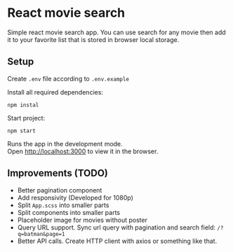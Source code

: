 # React movie search

Simple react movie search app. You can use search for any movie then add it to your favorite list that is stored in browser local storage.

## Setup

Create `.env` file according to `.env.example`

Install all required dependencies:

`npm instal`

Start project:

`npm start`

Runs the app in the development mode.\
Open [http://localhost:3000](http://localhost:3000) to view it in the browser.

## Improvements (TODO)

- Better pagination component
- Add responsivity (Developed for 1080p)
- Split `App.scss` into smaller parts
- Split components into smaller parts
- Placeholder image for movies without poster
- Query URL support. Sync url query with pagination and search field: `/?q=batman&page=1`
- Better API calls. Create HTTP client with axios or something like that.